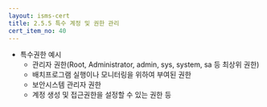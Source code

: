 ```yaml
---
layout: isms-cert
title: 2.5.5 특수 계정 및 권한 관리
cert_item_no: 40
---
```


- 특수권한 예시
  - 관리자 권한(Root, Administrator, admin, sys, system, sa 등 최상위 권한)
  - 배치프로그램 실행이나 모니터링을 위하여 부여된 권한
  - 보안시스템 관리자 권한
  - 계정 생성 및 접근권한을 설정할 수 있는 권한 등



